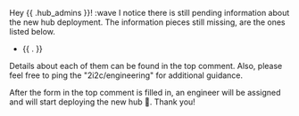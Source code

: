 Hey {{ .hub_admins }}! :wave
I notice there is still pending information about the new hub deployment.
The information pieces still missing, are the ones listed below.

- {{ . }}

Details about each of them can be found in the top comment. Also, please feel free to ping the "2i2c/engineering" for additional guidance.

After the form in the top comment is filled in, an engineer will be assigned and will start deploying the new hub 🚀.
Thank you!
